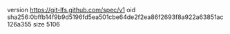 version https://git-lfs.github.com/spec/v1
oid sha256:0bffb14f9b9d5196fd5ea501cbe64de2f2ea86f2693f8a922a63851ac126a355
size 5106
